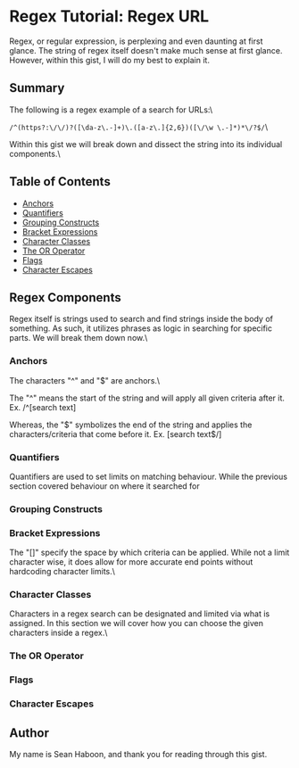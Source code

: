 # Regex Tutorial: Regex URL

Regex, or regular expression, is perplexing and even daunting at first glance. The string of regex itself doesn't make much sense at first glance. However, within this gist, I will do my best to explain it.

## Summary

The following is a regex example of a search for URLs:\

`/^(https?:\/\/)?([\da-z\.-]+)\.([a-z\.]{2,6})([\/\w \.-]*)*\/?$/`\

Within this gist we will break down and dissect the string into its individual components.\

## Table of Contents

- [Anchors](#anchors)
- [Quantifiers](#quantifiers)
- [Grouping Constructs](#grouping-constructs)
- [Bracket Expressions](#bracket-expressions)
- [Character Classes](#character-classes)
- [The OR Operator](#the-or-operator)
- [Flags](#flags)
- [Character Escapes](#character-escapes)

## Regex Components

Regex itself is strings used to search and find strings inside the body of something. As such, it utilizes phrases as logic in searching for specific parts. We will break them down now.\

### Anchors

The characters "^" and "$" are anchors.\

The "^" means the start of the string and will apply all given criteria after it.\
Ex. /^[search text]

Whereas, the "$" symbolizes the end of the string and applies the characters/criteria that come before it.
Ex. [search text$/]

### Quantifiers

Quantifiers are used to set limits on matching behaviour. While the previous section covered behaviour on where it searched for

### Grouping Constructs

### Bracket Expressions

The "[]" specify the space by which criteria can be applied. While not a limit character wise, it does allow for more accurate end points without hardcoding character limits.\

### Character Classes

Characters in a regex search can be designated and limited via what is assigned. In this section we will cover how you can choose the given characters inside a regex.\

### The OR Operator

### Flags

### Character Escapes

## Author

My name is Sean Haboon, and thank you for reading through this gist.
